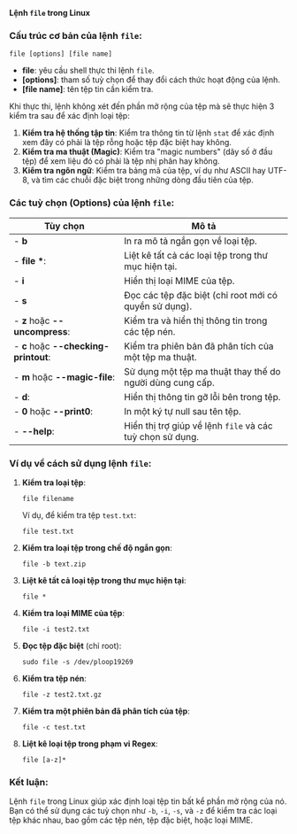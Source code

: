 **Lệnh `file` trong Linux**  

### Cấu trúc cơ bản của lệnh `file`:
```
file [options] [file name]
```
- **file**: yêu cầu shell thực thi lệnh `file`.
- **[options]**: tham số tuỳ chọn để thay đổi cách thức hoạt động của lệnh.
- **[file name]**: tên tệp tin cần kiểm tra.

Khi thực thi, lệnh không xét đến phần mở rộng của tệp mà sẽ thực hiện 3 kiểm tra sau để xác định loại tệp:
1. **Kiểm tra hệ thống tập tin**: Kiểm tra thông tin từ lệnh `stat` để xác định xem đây có phải là tệp rỗng hoặc tệp đặc biệt hay không.
2. **Kiểm tra ma thuật (Magic)**: Kiểm tra "magic numbers" (dãy số ở đầu tệp) để xem liệu đó có phải là tệp nhị phân hay không.
3. **Kiểm tra ngôn ngữ**: Kiểm tra bảng mã của tệp, ví dụ như ASCII hay UTF-8, và tìm các chuỗi đặc biệt trong những dòng đầu tiên của tệp.

### Các tuỳ chọn (Options) của lệnh `file`:
| **Tùy chọn** | **Mô tả**                                |
|--------------|------------------------------------------|
|- **b** | In ra mô tả ngắn gọn về loại tệp.|
|- **file \***: | Liệt kê tất cả các loại tệp trong thư mục hiện tại.|
|- **i** |Hiển thị loại MIME của tệp.|
|- **s**  |Đọc các tệp đặc biệt (chỉ root mới có quyền sử dụng).|
|- **z** hoặc **--uncompress**: |Kiểm tra và hiển thị thông tin trong các tệp nén.|
|- **c** hoặc **--checking-printout**: |Kiểm tra phiên bản đã phân tích của một tệp ma thuật.|
|- **m** hoặc **--magic-file**: |Sử dụng một tệp ma thuật thay thế do người dùng cung cấp.|
|- **d**: |Hiển thị thông tin gỡ lỗi bên trong tệp.|
|- **0** hoặc **--print0**: |In một ký tự null sau tên tệp.|
|- **--help**: |Hiển thị trợ giúp về lệnh `file` và các tuỳ chọn sử dụng.|

### Ví dụ về cách sử dụng lệnh `file`:

1. **Kiểm tra loại tệp**:
   ```
   file filename
   ```
   Ví dụ, để kiểm tra tệp `test.txt`:
   ```
   file test.txt
   ```

2. **Kiểm tra loại tệp trong chế độ ngắn gọn**:
   ```
   file -b text.zip
   ```

3. **Liệt kê tất cả loại tệp trong thư mục hiện tại**:
   ```
   file *
   ```

4. **Kiểm tra loại MIME của tệp**:
   ```
   file -i test2.txt
   ```

5. **Đọc tệp đặc biệt** (chỉ root):
   ```
   sudo file -s /dev/ploop19269
   ```

6. **Kiểm tra tệp nén**:
   ```
   file -z test2.txt.gz
   ```

7. **Kiểm tra một phiên bản đã phân tích của tệp**:
   ```
   file -c test.txt
   ```

8. **Liệt kê loại tệp trong phạm vi Regex**:
   ```
   file [a-z]*
   ```

### Kết luận:
Lệnh `file` trong Linux giúp xác định loại tệp tin bất kể phần mở rộng của nó. Bạn có thể sử dụng các tuỳ chọn như `-b`, `-i`, `-s`, và `-z` để kiểm tra các loại tệp khác nhau, bao gồm các tệp nén, tệp đặc biệt, hoặc loại MIME.
